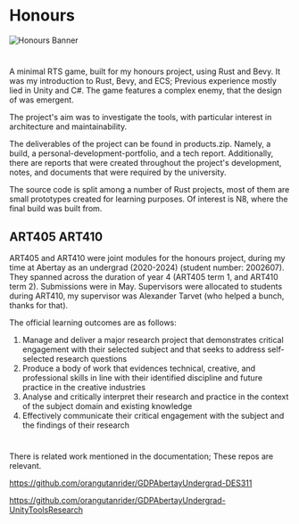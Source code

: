 # Honours
![Honours Banner](https://github.com/orangutanrider/GDPAbertayUndergrad-Honours/assets/99553929/679028ba-88c3-4d6e-9654-1ca6c3788b88)
#
A minimal RTS game, built for my honours project, using Rust and Bevy. It was my introduction to Rust, Bevy, and ECS; Previous experience mostly lied in Unity and C#. The game features a complex enemy, that the design of was emergent.

The project's aim was to investigate the tools, with particular interest in architecture and maintainability. 

The deliverables of the project can be found in products.zip. Namely, a build, a personal-development-portfolio, and a tech report. Additionally, there are reports that were created throughout the project's development, notes, and documents that were required by the university. 

The source code is split among a number of Rust projects, most of them are small prototypes created for learning purposes. Of interest is N8, where the final build was built from.

## ART405 ART410
ART405 and ART410 were joint modules for the honours project, during my time at Abertay as an undergrad (2020-2024) (student number: 2002607). They spanned across the duration of year 4 (ART405 term 1, and ART410 term 2). Submissions were in May. Supervisors were allocated to students during ART410, my supervisor was Alexander Tarvet (who helped a bunch, thanks for that).

The official learning outcomes are as follows:
1. Manage and deliver a major research project that demonstrates critical engagement with their selected subject and that seeks to address self-selected research questions
2. Produce a body of work that evidences technical, creative, and professional skills in line with their identified discipline and future practice in the creative industries
3. Analyse and critically interpret their research and practice in the context of the subject domain and existing knowledge
4. Effectively communicate their critical engagement with the subject and the findings of their research

#

There is related work mentioned in the documentation; These repos are relevant.

https://github.com/orangutanrider/GDPAbertayUndergrad-DES311

https://github.com/orangutanrider/GDPAbertayUndergrad-UnityToolsResearch
